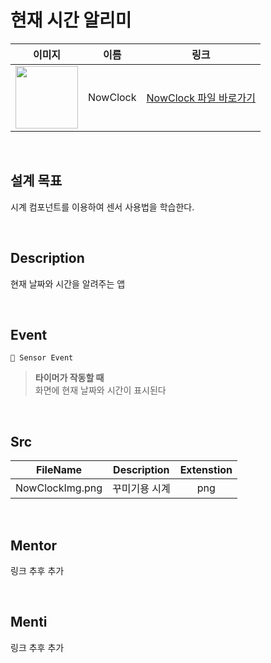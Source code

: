 # 현재 시간 알리미

|                                                            이미지                                                             |   이름   |            링크             |
| :---------------------------------------------------------------------------------------------------------------------------: | :------: | :-------------------------: |
| <img src="https://user-images.githubusercontent.com/79021544/220135927-b68464ea-d9db-459a-8e82-ca1e57288e09.png" width="100"> | NowClock | [NowClock 파일 바로가기](#) |

<br>

## 설계 목표

시계 컴포넌트를 이용하여 센서 사용법을 학습한다.

<br>

## Description

현재 날짜와 시간을 알려주는 앱

<br>

## Event

```
📡 Sensor Event
```

> **타이머가 작동할 때** \
> 화면에 현재 날짜와 시간이 표시된다

<br>

## Src
|    FileName    | Description  | Extenstion |
| :------------: | :----------: | :--------: |
| NowClockImg.png  |  꾸미기용 시계   |    png     |


<br>

## Mentor

링크 추후 추가

<br>

## Menti

링크 추후 추가
